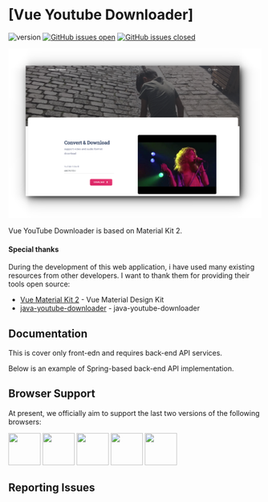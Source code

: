 # [Vue Youtube Downloader]

![version](https://img.shields.io/badge/version-0.0.1-blue.svg) [![GitHub issues open](https://img.shields.io/github/issues/andang72/vue-youtube-downloader.svg)](https://github.com/andang72/vue-youtube-downloader/issues?q=is%3Aopen+is%3Aissue) [![GitHub issues closed](https://img.shields.io/github/issues-closed-raw/andang72/vue-youtube-downloader.svg)](https://github.com/andang72/vue-youtube-downloader/issues?q=is%3Aissue+is%3Aclosed)

![Image](https://raw.githubusercontent.com/andang72/vue-youtube-downloader/5eea522ebdb5961dbde80b69e991aaafa4750fcd/app-main.png)

Vue YouTube Downloader is based on Material Kit 2.

#### Special thanks

During the development of this web application, i have used many existing resources from other developers. 
I want to thank them for providing their tools open source:

- [Vue Material Kit 2](https://github.com/creativetimofficial/vue-material-kit) - Vue Material Design Kit
- [java-youtube-downloader](https://github.com/sealedtx/java-youtube-downloader) - java-youtube-downloader
  
## Documentation
This is cover only front-edn and requires back-end API services.

Below is an example of Spring-based back-end API implementation.

<script src="https://gist.github.com/donghyuck/235b88366aa3c9b597944d33ad9e256f.js"></script>

## Browser Support

At present, we officially aim to support the last two versions of the following browsers:

<img src="https://s3.amazonaws.com/creativetim_bucket/github/browser/chrome.png" width="64" height="64"> <img src="https://s3.amazonaws.com/creativetim_bucket/github/browser/firefox.png" width="64" height="64"> <img src="https://s3.amazonaws.com/creativetim_bucket/github/browser/edge.png" width="64" height="64"> <img src="https://s3.amazonaws.com/creativetim_bucket/github/browser/safari.png" width="64" height="64"> <img src="https://s3.amazonaws.com/creativetim_bucket/github/browser/opera.png" width="64" height="64">

## Reporting Issues
